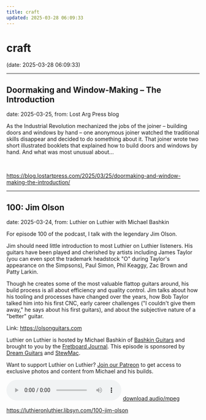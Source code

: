 ```yaml
---
title: craft
updated: 2025-03-28 06:09:33
---
```


# craft

(date: 2025-03-28 06:09:33)

---

## Doormaking and Window-Making – The Introduction

date: 2025-03-25, from: Lost Arg Press blog

As the Industrial Revolution mechanized the jobs of the joiner – building doors and windows by hand – one anonymous joiner watched the traditional skills disappear and decided to do something about it. That joiner wrote two short illustrated booklets that explained how to build doors and windows by hand. And what was most unusual about... 

<br> 

<https://blog.lostartpress.com/2025/03/25/doormaking-and-window-making-the-introduction/>

---

## 100: Jim Olson

date: 2025-03-24, from: Luthier on Luthier with Michael Bashkin

<p>For episode 100 of the podcast, I talk with the legendary Jim Olson.</p> <p>Jim should need little introduction to most Luthier on Luthier listeners. His guitars have been played and cherished by artists including James Taylor (you can even spot the trademark headstock "O" during Taylor's appearance on the Simpsons), Paul Simon, Phil Keaggy, Zac Brown and Patty Larkin.</p> <p>Though he creates some of the most valuable flattop guitars around, his build process is all about efficiency and quality control. Jim talks about how his tooling and processes have changed over the years, how Bob Taylor talked him into his first CNC, early career challenges ("I couldn't give them away," he says about his first guitars), and about the subjective nature of a "better" guitar.</p> <p>Link: <a href= "https://olsonguitars.com">https://olsonguitars.com</a></p> <p>Luthier on Luthier is hosted by Michael Bashkin of <a href= "https://www.bashkinguitars.com">Bashkin Guitars</a> and brought to you by the <a href= "https://shop.fretboardjournal.com/products/fretboard-journal-annual-subscription"> Fretboard Journal</a>. This episode is sponsored by <a href= "https://www.dreamguitars.com/">Dream Guitars</a> and <a href= "https://www.stewmac.com/?irclickid=VA-TmuXZ%3AxyPUn0Ut-05ZTupUkHUPAzGE2bmy00&utm_source=3755630&utm_medium=Impact&utm_campaign=3755630&utm_content=Online%20Tracking%20Link_1303370&irgwc=1&partner=Fretboard%20Journal&mpid=3755630&group="> StewMac</a>.</p> <p>Want to support Luthier on Luthier? <a href= "https://www.patreon.com/luthieronluthier">Join our Patreon</a> to get access to exclusive photos and content from Michael and his builds.</p> 

<audio crossorigin="anonymous" controls="controls">
<source type="audio/mpeg" src="https://traffic.libsyn.com/secure/luthieronluthier/LOL100.mp3?dest-id=480616"></source>
</audio> <a href="https://traffic.libsyn.com/secure/luthieronluthier/LOL100.mp3?dest-id=480616" target="_blank">download audio/mpeg</a><br> 

<https://luthieronluthier.libsyn.com/100-jim-olson>

